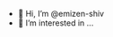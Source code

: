 - 👋 Hi, I’m @emizen-shiv
- 👀 I’m interested in ...

<!---
emizen-shiv/emizen-shiv is a ✨ special ✨ repository because its `README.md` (this file) appears on your GitHub profile.
You can click the Preview link to take a look at your changes.
--->
